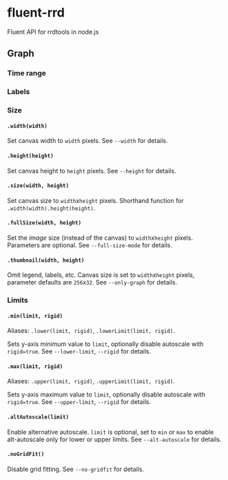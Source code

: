 fluent-rrd
==========

Fluent API for rrdtools in node.js

Graph
-----

### Time range ###

### Labels ###

### Size ###
#### `.width(width)` ####
Set canvas width to `width` pixels. See `--width` for details.

#### `.height(height)` ####
Set canvas height to `height` pixels. See `--height` for details.

#### `.size(width, height)` ####
Set canvas size to `width`x`height` pixels. Shorthand function for `.width(width).height(height)`.

#### `.fullSize(width, height)` ####
Set the *image* size (instead of the canvas) to `width`x`height` pixels. Parameters are optional. See `--full-size-mode` for details.

#### `.thumbnail(width, height)` ####
Omit legend, labels, etc. Canvas size is set to `width`x`height` pixels, parameter defaults are `256`x`32`. See `--only-graph` for details.


### Limits ###
#### `.min(limit, rigid)` ####
Aliases: `.lower(limit, rigid)`, `.lowerLimit(limit, rigid)`.

Sets y-axis minimum value to `limit`, optionally disable autoscale with `rigid=true`. See `--lower-limit`, `--rigid` for details.

#### `.max(limit, rigid)` ####
Aliases: `.upper(limit, rigid)`, `.upperLimit(limit, rigid)`.

Sets y-axis maximum value to `limit`, optionally disable autoscale with `rigid=true`. See `--upper-limit`, `--rigid` for details.

#### `.altAutoscale(limit)` ####
Enable alternative autoscale. `limit` is optional, set to `min` or `max` to enable alt-autoscale only for lower or upper limits. See `--alt-autoscale` for details.

#### `.noGridFit()` ####
Disable grid fitting. See `--no-gridfit` for details.
